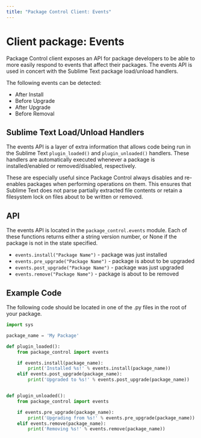 ```yaml
---
title: "Package Control Client: Events"
---
```



<!-- https://packagecontrol.io/docs/events -->
<!-- https://github.com/wbond/packagecontrol.io/blob/master/app/html/docs/events.html -->

# Client package: Events

Package Control client exposes an API for package developers
to be able to more easily respond to events that affect their packages.
The events API is used in concert with
the Sublime Text package load/unload handlers.

The following events can be detected:

*   After Install
*   Before Upgrade
*   After Upgrade
*   Before Removal

## Sublime Text Load/Unload Handlers

The events API is a layer of extra information that allows code being run
in the Sublime Text `plugin_loaded()` and `plugin_unloaded()` handlers.
These handlers are automatically executed
whenever a package is installed/enabled or removed/disabled, respectively.

These are especially useful
since Package Control always disables and re-enables packages
when performing operations on them.
This ensures that Sublime Text does not parse partially extracted file contents
or retain a filesystem lock on files about to be written or removed.

## API

The events API is located in the `package_control.events` module.
Each of these functions returns either a string version number,
or None if the package is not in the state specified.

* `events.install("Package Name")` - package was just installed
* `events.pre_upgrade("Package Name")` - package is about to be upgraded
* `events.post_upgrade("Package Name")` - package was just upgraded
* `events.remove("Package Name")` - package is about to be removed

## Example Code

The following code should be located
in one of the .py files in the root of your package.

```py
import sys

package_name = 'My Package'

def plugin_loaded():
    from package_control import events

    if events.install(package_name):
        print('Installed %s!' % events.install(package_name))
    elif events.post_upgrade(package_name):
        print('Upgraded to %s!' % events.post_upgrade(package_name))


def plugin_unloaded():
    from package_control import events

    if events.pre_upgrade(package_name):
        print('Upgrading from %s!' % events.pre_upgrade(package_name))
    elif events.remove(package_name):
        print('Removing %s!' % events.remove(package_name))
```
